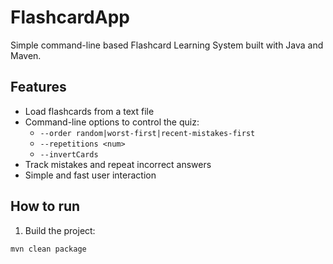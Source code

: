 # FlashcardApp

Simple command-line based Flashcard Learning System built with Java and Maven.

## Features

- Load flashcards from a text file
- Command-line options to control the quiz:
  - `--order random|worst-first|recent-mistakes-first`
  - `--repetitions <num>`
  - `--invertCards`
- Track mistakes and repeat incorrect answers
- Simple and fast user interaction

## How to run

1. Build the project:

```bash
mvn clean package
